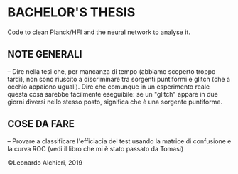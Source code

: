 # BACHELOR'S THESIS
Code to clean Planck/HFI and the neural network to analyse it.

## NOTE GENERALI ##
  – Dire nella tesi che, per mancanza di tempo (abbiamo scoperto troppo tardi), non sono riuscito a discriminare 
    tra sorgenti puntiformi e glitch (che a occhio appaiono uguali). Dire che comunque in un esperimento reale questa cosa
    sarebbe facilmente eseguibile: se un "glitch" appare in due giorni diversi nello stesso posto, significa che è una
    sorgente puntiforme.

## COSE DA FARE ##  
  – Provare a classificare l'efficiacia del test usando la matrice di confusione e la curva ROC (vedi il libro che mi è stato
    passato da Tomasi)

©Leonardo Alchieri, 2019
